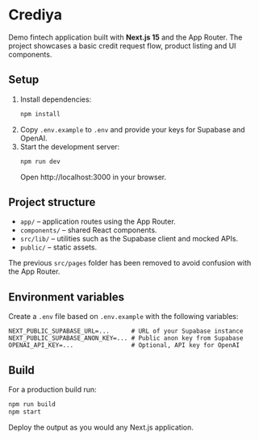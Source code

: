 # Crediya

Demo fintech application built with **Next.js 15** and the App Router. The project showcases a basic credit request flow, product listing and UI components.

## Setup

1. Install dependencies:
   ```bash
   npm install
   ```
2. Copy `.env.example` to `.env` and provide your keys for Supabase and OpenAI.
3. Start the development server:
   ```bash
   npm run dev
   ```
   Open http://localhost:3000 in your browser.

## Project structure

- `app/` – application routes using the App Router.
- `components/` – shared React components.
- `src/lib/` – utilities such as the Supabase client and mocked APIs.
- `public/` – static assets.

The previous `src/pages` folder has been removed to avoid confusion with the App Router.

## Environment variables

Create a `.env` file based on `.env.example` with the following variables:

```
NEXT_PUBLIC_SUPABASE_URL=...      # URL of your Supabase instance
NEXT_PUBLIC_SUPABASE_ANON_KEY=... # Public anon key from Supabase
OPENAI_API_KEY=...                # Optional, API key for OpenAI
```

## Build

For a production build run:

```bash
npm run build
npm start
```

Deploy the output as you would any Next.js application.
